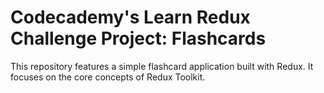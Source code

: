 # Codecademy's Learn Redux Challenge Project: Flashcards

This repository features a simple flashcard application built with Redux. It focuses on the core concepts of Redux Toolkit.
